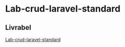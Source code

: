 # Lab-crud-laravel-standard


## Livrabel 

[Lab-crud-laravel-standard](https://github.com/grain03/lab-laravel-crud-standard)